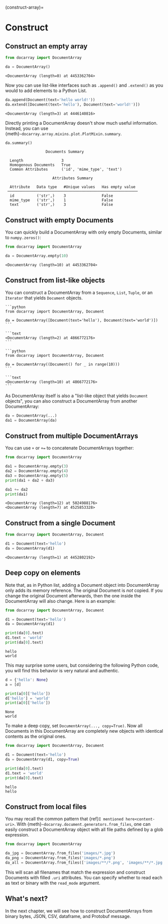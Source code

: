 (construct-array)=
# Construct

## Construct an empty array

```python
from docarray import DocumentArray

da = DocumentArray()
```

```text
<DocumentArray (length=0) at 4453362704>
```

Now you can use list-like interfaces such as `.append()` and `.extend()` as you would to add elements to a Python List.

```python
da.append(Document(text='hello world!'))
da.extend([Document(text='hello'), Document(text='world!')])
```

```text
<DocumentArray (length=3) at 4446140816>
```

Directly printing a DocumentArray doesn't show much useful information. Instead, you can use {meth}`~docarray.array.mixins.plot.PlotMixin.summary`.


```python
da.summary()
```

```text
                  Documents Summary                   
                                                      
  Length                 3                            
  Homogenous Documents   True                         
  Common Attributes      ('id', 'mime_type', 'text')  
                                                      
                     Attributes Summary                     
                                                            
  Attribute   Data type   #Unique values   Has empty value  
 ────────────────────────────────────────────────────────── 
  id          ('str',)    3                False            
  mime_type   ('str',)    1                False            
  text        ('str',)    3                False    
```

## Construct with empty Documents

You can quickly build a DocumentArray with only empty Documents, similar to `numpy.zeros()`:

```python
from docarray import DocumentArray

da = DocumentArray.empty(10)
```

```text
<DocumentArray (length=10) at 4453362704>
```

## Construct from list-like objects

You can construct a DocumentArray from a `Sequence`, `List`, `Tuple`, or an `Iterator` that yields `Document` objects.

````{tab} From list of Documents
```python
from docarray import DocumentArray, Document

da = DocumentArray([Document(text='hello'), Document(text='world')])
```

```text
<DocumentArray (length=2) at 4866772176>
```

````
````{tab} From generator
```python
from docarray import DocumentArray, Document

da = DocumentArray((Document() for _ in range(10)))
```

```text
<DocumentArray (length=10) at 4866772176>
```
````


As DocumentArray itself is also a "list-like object that yields `Document` objects", you can also construct a DocumentArray from another DocumentArray:

```python
da = DocumentArray(...)
da1 = DocumentArray(da)
```


## Construct from multiple DocumentArrays

You can use `+` or `+=` to concatenate DocumentArrays together:

```python
from docarray import DocumentArray

da1 = DocumentArray.empty(3)
da2 = DocumentArray.empty(4)
da3 = DocumentArray.empty(5)
print(da1 + da2 + da3)

da1 += da2
print(da1)
```

```text
<DocumentArray (length=12) at 5024988176>
<DocumentArray (length=7) at 4525853328>
```


## Construct from a single Document

```python
from docarray import DocumentArray, Document

d1 = Document(text='hello')
da = DocumentArray(d1)
```

```text
<DocumentArray (length=1) at 4452802192>
```

## Deep copy on elements

Note that, as in Python list, adding a Document object into DocumentArray only adds its memory reference. The original Document is *not* copied. If you change the original Document afterwards, then the one inside the DocumentArray will also change. Here is an example:

```python
from docarray import DocumentArray, Document

d1 = Document(text='hello')
da = DocumentArray(d1)

print(da[0].text)
d1.text = 'world'
print(da[0].text)
```

```text
hello
world
```

This may surprise some users, but considering the following Python code, you will find this behavior is very natural and authentic.

```python
d = {'hello': None}
a = [d]

print(a[0]['hello'])
d['hello'] = 'world'
print(a[0]['hello'])
```

```text
None
world
```

To make a deep copy, set `DocumentArray(..., copy=True)`. Now all Documents in this DocumentArray are completely new objects with identical contents as the original ones.

```python
from docarray import DocumentArray, Document

d1 = Document(text='hello')
da = DocumentArray(d1, copy=True)

print(da[0].text)
d1.text = 'world'
print(da[0].text)
```

```text
hello
hello
```

## Construct from local files

You may recall the common pattern that {ref}`I mentioned here<content-uri>`. With {meth}`~docarray.document.generators.from_files`, one can easily construct a DocumentArray object with all file paths defined by a glob expression. 

```python
from docarray import DocumentArray

da_jpg = DocumentArray.from_files('images/*.jpg')
da_png = DocumentArray.from_files('images/*.png')
da_all = DocumentArray.from_files(['images/**/*.png', 'images/**/*.jpg', 'images/**/*.jpeg'])
```

This will scan all filenames that match the expression and construct Documents with filled `.uri` attributes. You can specify whether to read each as text or binary with the `read_mode` argument.




## What's next?

In the next chapter, we will see how to construct DocumentArrays from binary bytes, JSON, CSV, dataframe, and Protobuf message.